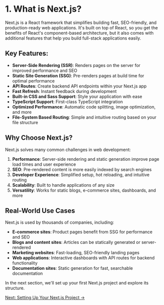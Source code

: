 # 1. What is Next.js?

Next.js is a React framework that simplifies building fast, SEO-friendly, and production-ready web applications. It's built on top of React, so you get the benefits of React's component-based architecture, but it also comes with additional features that help you build full-stack applications easily.

## Key Features:

* **Server-Side Rendering (SSR)**: Renders pages on the server for improved performance and SEO
* **Static Site Generation (SSG)**: Pre-renders pages at build time for optimal performance
* **API Routes**: Create backend API endpoints within your Next.js app
* **Fast Refresh**: Instant feedback during development
* **Built-in CSS and Sass Support**: Style your application with ease
* **TypeScript Support**: First-class TypeScript integration
* **Optimized Performance**: Automatic code splitting, image optimization, and more
* **File-System Based Routing**: Simple and intuitive routing based on your file structure

## Why Choose Next.js?

Next.js solves many common challenges in web development:

1. **Performance**: Server-side rendering and static generation improve page load times and user experience
2. **SEO**: Pre-rendered content is more easily indexed by search engines
3. **Developer Experience**: Simplified setup, hot reloading, and intuitive routing
4. **Scalability**: Built to handle applications of any size
5. **Versatility**: Works for static blogs, e-commerce sites, dashboards, and more

## Real-World Use Cases

Next.js is used by thousands of companies, including:

- **E-commerce sites**: Product pages benefit from SSG for performance and SEO
- **Blogs and content sites**: Articles can be statically generated or server-rendered
- **Marketing websites**: Fast-loading, SEO-friendly landing pages
- **Web applications**: Interactive dashboards with API routes for backend functionality
- **Documentation sites**: Static generation for fast, searchable documentation

In the next section, we'll set up your first Next.js project and explore its structure.

[Next: Setting Up Your Next.js Project →](./2-setting-up-nextjs-project.md)
